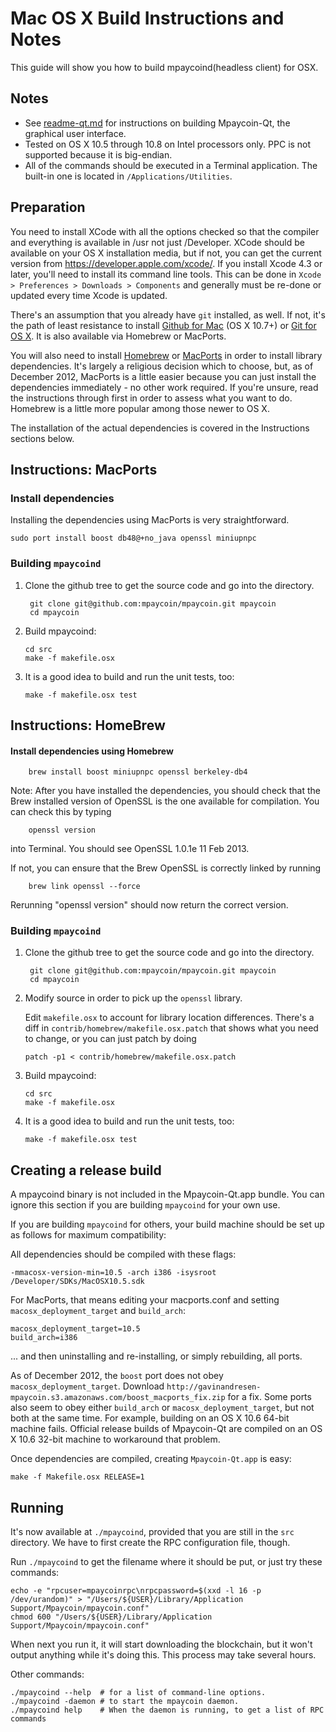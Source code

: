 Mac OS X Build Instructions and Notes
====================================
This guide will show you how to build mpaycoind(headless client) for OSX.

Notes
-----

* See [readme-qt.md](readme-qt.md) for instructions on building Mpaycoin-Qt, the
graphical user interface.
* Tested on OS X 10.5 through 10.8 on Intel processors only. PPC is not
supported because it is big-endian.
* All of the commands should be executed in a Terminal application. The
built-in one is located in `/Applications/Utilities`.

Preparation
-----------

You need to install XCode with all the options checked so that the compiler
and everything is available in /usr not just /Developer. XCode should be
available on your OS X installation media, but if not, you can get the
current version from https://developer.apple.com/xcode/. If you install
Xcode 4.3 or later, you'll need to install its command line tools. This can
be done in `Xcode > Preferences > Downloads > Components` and generally must
be re-done or updated every time Xcode is updated.

There's an assumption that you already have `git` installed, as well. If
not, it's the path of least resistance to install [Github for Mac](https://mac.github.com/)
(OS X 10.7+) or
[Git for OS X](https://code.google.com/p/git-osx-installer/). It is also
available via Homebrew or MacPorts.

You will also need to install [Homebrew](http://mxcl.github.io/homebrew/)
or [MacPorts](https://www.macports.org/) in order to install library
dependencies. It's largely a religious decision which to choose, but, as of
December 2012, MacPorts is a little easier because you can just install the
dependencies immediately - no other work required. If you're unsure, read
the instructions through first in order to assess what you want to do.
Homebrew is a little more popular among those newer to OS X.

The installation of the actual dependencies is covered in the Instructions
sections below.

Instructions: MacPorts
----------------------

### Install dependencies

Installing the dependencies using MacPorts is very straightforward.

    sudo port install boost db48@+no_java openssl miniupnpc

### Building `mpaycoind`

1. Clone the github tree to get the source code and go into the directory.

        git clone git@github.com:mpaycoin/mpaycoin.git mpaycoin
        cd mpaycoin

2.  Build mpaycoind:

        cd src
        make -f makefile.osx

3.  It is a good idea to build and run the unit tests, too:

        make -f makefile.osx test

Instructions: HomeBrew
----------------------

#### Install dependencies using Homebrew

        brew install boost miniupnpc openssl berkeley-db4

Note: After you have installed the dependencies, you should check that the Brew installed version of OpenSSL is the one available for compilation. You can check this by typing

        openssl version

into Terminal. You should see OpenSSL 1.0.1e 11 Feb 2013.

If not, you can ensure that the Brew OpenSSL is correctly linked by running

        brew link openssl --force

Rerunning "openssl version" should now return the correct version.

### Building `mpaycoind`

1. Clone the github tree to get the source code and go into the directory.

        git clone git@github.com:mpaycoin/mpaycoin.git mpaycoin
        cd mpaycoin

2.  Modify source in order to pick up the `openssl` library.

    Edit `makefile.osx` to account for library location differences. There's a
    diff in `contrib/homebrew/makefile.osx.patch` that shows what you need to
    change, or you can just patch by doing

        patch -p1 < contrib/homebrew/makefile.osx.patch

3.  Build mpaycoind:

        cd src
        make -f makefile.osx

4.  It is a good idea to build and run the unit tests, too:

        make -f makefile.osx test

Creating a release build
------------------------

A mpaycoind binary is not included in the Mpaycoin-Qt.app bundle. You can ignore
this section if you are building `mpaycoind` for your own use.

If you are building `mpaycoind` for others, your build machine should be set up
as follows for maximum compatibility:

All dependencies should be compiled with these flags:

    -mmacosx-version-min=10.5 -arch i386 -isysroot /Developer/SDKs/MacOSX10.5.sdk

For MacPorts, that means editing your macports.conf and setting
`macosx_deployment_target` and `build_arch`:

    macosx_deployment_target=10.5
    build_arch=i386

... and then uninstalling and re-installing, or simply rebuilding, all ports.

As of December 2012, the `boost` port does not obey `macosx_deployment_target`.
Download `http://gavinandresen-mpaycoin.s3.amazonaws.com/boost_macports_fix.zip`
for a fix. Some ports also seem to obey either `build_arch` or
`macosx_deployment_target`, but not both at the same time. For example, building
on an OS X 10.6 64-bit machine fails. Official release builds of Mpaycoin-Qt are
compiled on an OS X 10.6 32-bit machine to workaround that problem.

Once dependencies are compiled, creating `Mpaycoin-Qt.app` is easy:

    make -f Makefile.osx RELEASE=1

Running
-------

It's now available at `./mpaycoind`, provided that you are still in the `src`
directory. We have to first create the RPC configuration file, though.

Run `./mpaycoind` to get the filename where it should be put, or just try these
commands:

    echo -e "rpcuser=mpaycoinrpc\nrpcpassword=$(xxd -l 16 -p /dev/urandom)" > "/Users/${USER}/Library/Application Support/Mpaycoin/mpaycoin.conf"
    chmod 600 "/Users/${USER}/Library/Application Support/Mpaycoin/mpaycoin.conf"

When next you run it, it will start downloading the blockchain, but it won't
output anything while it's doing this. This process may take several hours.

Other commands:

    ./mpaycoind --help  # for a list of command-line options.
    ./mpaycoind -daemon # to start the mpaycoin daemon.
    ./mpaycoind help    # When the daemon is running, to get a list of RPC commands
